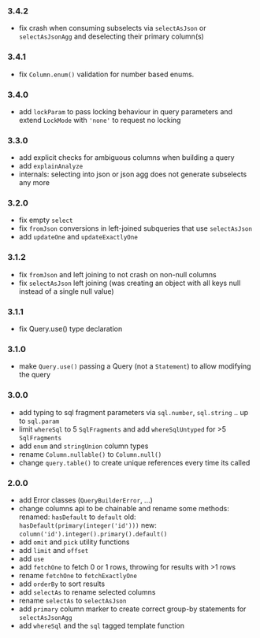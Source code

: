 ### 3.4.2

- fix crash when consuming subselects via `selectAsJson` or `selectAsJsonAgg` and deselecting their primary column(s)

### 3.4.1

- fix `Column.enum()` validation for number based enums.

### 3.4.0

- add `lockParam` to pass locking behaviour in query parameters and extend
  `LockMode` with `'none'` to request no locking

### 3.3.0

- add explicit checks for ambiguous columns when building a query
- add `explainAnalyze`
- internals: selecting into json or json agg does not generate subselects any more

### 3.2.0

- fix empty `select`
- fix `fromJson` conversions in left-joined subqueries that use `selectAsJson`
- add `updateOne` and `updateExactlyOne`

### 3.1.2

- fix `fromJson` and left joining to not crash on non-null columns
- fix `selectAsJson` left joining (was creating an object with all keys null instead of a single null value)

### 3.1.1

- fix Query.use() type declaration

### 3.1.0

- make `Query.use()` passing a Query (not a `Statement`) to allow modifying the query

### 3.0.0

- add typing to sql fragment parameters via `sql.number`, `sql.string` .. up to `sql.param`
- limit `whereSql` to 5 `SqlFragments` and add `whereSqlUntyped` for >5 `SqlFragments`
- add `enum` and `stringUnion` column types
- rename `Column.nullable()` to `Column.null()`
- change `query.table()` to create unique references every time its called

### 2.0.0

- add Error classes (`QueryBuilderError`, ...)
- change columns api to be chainable and rename some methods:
  renamed: `hasDefault` to `default`
  old: `hasDefault(primary(integer('id')))`
  new: `column('id').integer().primary().default()`
- add `omit` and `pick` utility functions
- add `limit` and `offset`
- add `use`
- add `fetchOne` to fetch 0 or 1 rows, throwing for results with >1 rows
- rename `fetchOne` to `fetchExactlyOne`
- add `orderBy` to sort results
- add `selectAs` to rename selected columns
- rename `selectAs` to `selectAsJson`
- add `primary` column marker to create correct group-by statements for `selectAsJsonAgg`
- add `whereSql` and the `sql` tagged template function
